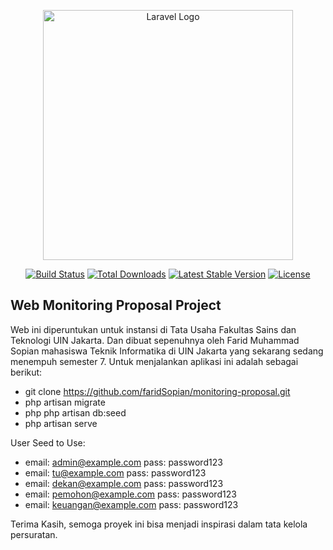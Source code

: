 <p align="center"><a href="https://laravel.com" target="_blank"><img src="https://raw.githubusercontent.com/laravel/art/master/logo-lockup/5%20SVG/2%20CMYK/1%20Full%20Color/laravel-logolockup-cmyk-red.svg" width="400" alt="Laravel Logo"></a></p>

<p align="center">
<a href="https://github.com/laravel/framework/actions"><img src="https://github.com/laravel/framework/workflows/tests/badge.svg" alt="Build Status"></a>
<a href="https://packagist.org/packages/laravel/framework"><img src="https://img.shields.io/packagist/dt/laravel/framework" alt="Total Downloads"></a>
<a href="https://packagist.org/packages/laravel/framework"><img src="https://img.shields.io/packagist/v/laravel/framework" alt="Latest Stable Version"></a>
<a href="https://packagist.org/packages/laravel/framework"><img src="https://img.shields.io/packagist/l/laravel/framework" alt="License"></a>
</p>

## Web Monitoring Proposal Project

Web ini diperuntukan untuk instansi di Tata Usaha Fakultas Sains dan Teknologi UIN Jakarta. Dan dibuat sepenuhnya oleh Farid Muhammad Sopian mahasiswa Teknik Informatika di UIN Jakarta yang sekarang sedang menempuh semester 7. Untuk menjalankan aplikasi ini adalah sebagai berikut:

- git clone https://github.com/faridSopian/monitoring-proposal.git
- php artisan migrate
- php php artisan db:seed
- php artisan serve

User Seed to Use:
- email: admin@example.com pass: password123
- email: tu@example.com pass: password123
- email: dekan@example.com pass: password123
- email: pemohon@example.com pass: password123
- email: keuangan@example.com pass: password123

Terima Kasih, semoga proyek ini bisa menjadi inspirasi dalam tata kelola persuratan.